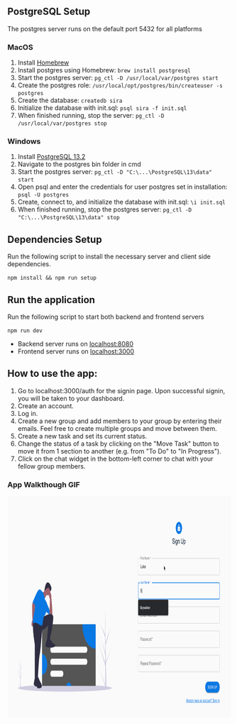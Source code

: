 ## PostgreSQL Setup

The postgres server runs on the default port 5432 for all platforms

### MacOS

1. Install [Homebrew](https://brew.sh/)
1. Install postgres using Homebrew: `brew install postgresql`
1. Start the postgres server: `pg_ctl -D /usr/local/var/postgres start`
1. Create the postgres role: `/usr/local/opt/postgres/bin/createuser -s postgres`
1. Create the database: `createdb sira`
1. Initialize the database with init.sql: `psql sira -f init.sql`
1. When finished running, stop the server: `pg_ctl -D /usr/local/var/postgres stop`

### Windows

1. Install [PostgreSQL 13.2](https://www.enterprisedb.com/downloads/postgres-postgresql-downloads)
1. Navigate to the postgres bin folder in cmd
1. Start the postgres server: `pg_ctl -D "C:\...\PostgreSQL\13\data" start`
1. Open psql and enter the credentials for user postgres set in installation: `psql -U postgres`
1. Create, connect to, and initialize the database with init.sql: `\i init.sql`
1. When finished running, stop the postgres server: `pg_ctl -D "C:\...\PostgreSQL\13\data" stop`

## Dependencies Setup

Run the following script to install the necessary server and client side dependencies.

```
npm install && npm run setup
```

## Run the application

Run the following script to start both backend and frontend servers

```
npm run dev
```

- Backend server runs on [localhost:8080](http://localhost:8080)
- Frontend server runs on [localhost:3000](http://localhost:3000)


## How to use the app:

1. Go to localhost:3000/auth for the signin page. Upon successful signin, you will be taken to your dashboard.
2. Create an account.
3. Log in.
4. Create a new group and add members to your group by entering their emails. Feel free to create multiple groups and move between them.
5. Create a new task and set its current status.
6. Change the status of a task by clicking on the "Move Task" button to move it from 1 section to another (e.g. from "To Do" to "In Progress").
7. Click on the chat widget in the bottom-left corner to chat with your fellow group members.


### App Walkthough GIF

<img src="epsilon_demo.gif" title = 'App Walkthrough' width=800 height=500 alt = 'Video Walkthrough' />
